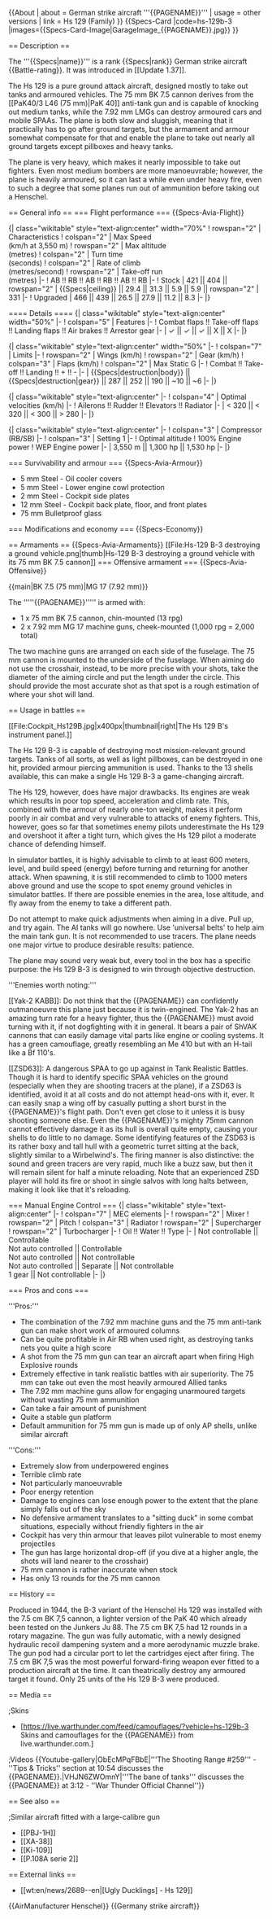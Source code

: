 {{About
| about = German strike aircraft '''{{PAGENAME}}'''
| usage = other versions
| link = Hs 129 (Family)
}}
{{Specs-Card
|code=hs-129b-3
|images={{Specs-Card-Image|GarageImage_{{PAGENAME}}.jpg}}
}}

== Description ==

<!-- ''In the description, the first part should be about the history of and the creation and combat usage of the aircraft, as well as its key features. In the second part, tell the reader about the aircraft in the game. Insert a screenshot of the vehicle, so that if the novice player does not remember the vehicle by name, he will immediately understand what kind of vehicle the article is talking about.'' -->

The '''{{Specs|name}}''' is a rank {{Specs|rank}} German strike aircraft {{Battle-rating}}. It was introduced in [[Update 1.37]].

The Hs 129 is a pure ground attack aircraft, designed mostly to take out tanks and armoured vehicles. The 75 mm BK 7.5 cannon derives from the [[PaK40/3 L46 (75 mm)|PaK 40]] anti-tank gun and is capable of knocking out medium tanks, while the 7.92 mm LMGs can destroy armoured cars and mobile SPAAs. The plane is both slow and sluggish, meaning that it practically has to go after ground targets, but the armament and armour somewhat compensate for that and enable the plane to take out nearly all ground targets except pillboxes and heavy tanks.

The plane is very heavy, which makes it nearly impossible to take out fighters. Even most medium bombers are more manoeuvrable; however, the plane is heavily armoured, so it can last a while even under heavy fire, even to such a degree that some planes run out of ammunition before taking out a Henschel.

== General info ==
=== Flight performance ===
{{Specs-Avia-Flight}}

<!-- ''Describe how the aircraft behaves in the air. Speed, manoeuvrability, acceleration and allowable loads - these are the most important characteristics of the vehicle.'' -->

{| class="wikitable" style="text-align:center" width="70%"
! rowspan="2" | Characteristics
! colspan="2" | Max Speed<br>(km/h at 3,550 m)
! rowspan="2" | Max altitude<br>(metres)
! colspan="2" | Turn time<br>(seconds)
! colspan="2" | Rate of climb<br>(metres/second)
! rowspan="2" | Take-off run<br>(metres)
|-
! AB !! RB !! AB !! RB !! AB !! RB
|-
! Stock
| 421 || 404 || rowspan="2" | {{Specs|ceiling}} || 29.4 || 31.3 || 5.9 || 5.9 || rowspan="2" | 331
|-
! Upgraded
| 466 || 439 || 26.5 || 27.9 || 11.2 || 8.3
|-
|}

==== Details ====
{| class="wikitable" style="text-align:center" width="50%"
|-
! colspan="5" | Features
|-
! Combat flaps !! Take-off flaps !! Landing flaps !! Air brakes !! Arrestor gear
|-
| ✓ || ✓ || ✓ || X || X <!-- ✓ -->
|-
|}

{| class="wikitable" style="text-align:center" width="50%"
|-
! colspan="7" | Limits
|-
! rowspan="2" | Wings (km/h)
! rowspan="2" | Gear (km/h)
! colspan="3" | Flaps (km/h)
! colspan="2" | Max Static G
|-
! Combat !! Take-off !! Landing !! + !! -
|-
| {{Specs|destruction|body}} || {{Specs|destruction|gear}} || 287 || 252 || 190 || ~10 || ~6
|-
|}

{| class="wikitable" style="text-align:center"
|-
! colspan="4" | Optimal velocities (km/h)
|-
! Ailerons !! Rudder !! Elevators !! Radiator
|-
| < 320 || < 320 || < 300 || > 280
|-
|}

{| class="wikitable" style="text-align:center"
|-
! colspan="3" | Compressor (RB/SB)
|-
! colspan="3" | Setting 1
|-
! Optimal altitude
! 100% Engine power
! WEP Engine power
|-
| 3,550 m || 1,300 hp || 1,530 hp
|-
|}

=== Survivability and armour ===
{{Specs-Avia-Armour}}

<!-- ''Examine the survivability of the aircraft. Note how vulnerable the structure is and how secure the pilot is, whether the fuel tanks are armoured, etc. Describe the armour, if there is any, and also mention the vulnerability of other critical aircraft systems.'' -->

- 5 mm Steel - Oil cooler covers
- 5 mm Steel - Lower engine cowl protection
- 2 mm Steel - Cockpit side plates
- 12 mm Steel - Cockpit back plate, floor, and front plates
- 75 mm Bulletproof glass

=== Modifications and economy ===
{{Specs-Economy}}

== Armaments ==
{{Specs-Avia-Armaments}}
[[File:Hs-129 B-3 destroying a ground vehicle.png|thumb|Hs-129 B-3 destroying a ground vehicle with its 75 mm BK 7.5 cannon]]
=== Offensive armament ===
{{Specs-Avia-Offensive}}

<!-- ''Describe the offensive armament of the aircraft, if any. Describe how effective the cannons and machine guns are in a battle, and also what belts or drums are better to use. If there is no offensive weaponry, delete this subsection.'' -->

{{main|BK 7.5 (75 mm)|MG 17 (7.92 mm)}}

The '''''{{PAGENAME}}''''' is armed with:

- 1 x 75 mm BK 7.5 cannon, chin-mounted (13 rpg)
- 2 x 7.92 mm MG 17 machine guns, cheek-mounted (1,000 rpg = 2,000 total)

The two machine guns are arranged on each side of the fuselage. The 75 mm cannon is mounted to the underside of the fuselage. When aiming do not use the crosshair, instead, to be more precise with your shots, take the diameter of the aiming circle and put the length under the circle. This should provide the most accurate shot as that spot is a rough estimation of where your shot will land.

== Usage in battles ==

<!-- ''Describe the tactics of playing in the aircraft, the features of using aircraft in a team and advice on tactics. Refrain from creating a "guide" - do not impose a single point of view, but instead, give the reader food for thought. Examine the most dangerous enemies and give recommendations on fighting them. If necessary, note the specifics of the game in different modes (AB, RB, SB).'' -->

[[File:Cockpit_Hs129B.jpg|x400px|thumbnail|right|The Hs 129 B's instrument panel.]]

The Hs 129 B-3 is capable of destroying most mission-relevant ground targets. Tanks of all sorts, as well as light pillboxes, can be destroyed in one hit, provided armour piercing ammunition is used. Thanks to the 13 shells available, this can make a single Hs 129 B-3 a game-changing aircraft.

The Hs 129, however, does have major drawbacks. Its engines are weak which results in poor top speed, acceleration and climb rate. This, combined with the armour of nearly one-ton weight, makes it perform poorly in air combat and very vulnerable to attacks of enemy fighters. This, however, goes so far that sometimes enemy pilots underestimate the Hs 129 and overshoot it after a tight turn, which gives the Hs 129 pilot a moderate chance of defending himself.

In simulator battles, it is highly advisable to climb to at least 600 meters, level, and build speed (energy) before turning and returning for another attack. When spawning, it is still recommended to climb to 1000 meters above ground and use the scope to spot enemy ground vehicles in simulator battles. If there are possible enemies in the area, lose altitude, and fly away from the enemy to take a different path.

Do not attempt to make quick adjustments when aiming in a dive. Pull up, and try again. The AI tanks will go nowhere. Use 'universal belts' to help aim the main tank gun. It is not recommended to use tracers. The plane needs one major virtue to produce desirable results: patience.

The plane may sound very weak but, every tool in the box has a specific purpose: the Hs 129 B-3 is designed to win through objective destruction.

'''Enemies worth noting:'''

[[Yak-2 KABB]]: Do not think that the {{PAGENAME}} can confidently outmanoeuvre this plane just because it is twin-engined. The Yak-2 has an amazing turn rate for a heavy fighter, thus the {{PAGENAME}} must avoid turning with it, if not dogfighting with it in general. It bears a pair of ShVAK cannons that can easily damage vital parts like engine or cooling systems. It has a green camouflage, greatly resembling an Me 410 but with an H-tail like a Bf 110's.

[[ZSD63]]: A dangerous SPAA to go up against in Tank Realistic Battles. Though it is hard to identify specific SPAA vehicles on the ground (especially when they are shooting tracers at the plane), if a ZSD63 is identified, avoid it at all costs and do not attempt head-ons with it, ever. It can easily snap a wing off by casually putting a short burst in the {{PAGENAME}}'s flight path. Don't even get close to it unless it is busy shooting someone else. Even the {{PAGENAME}}'s mighty 75mm cannon cannot effectively damage it as its hull is overall quite empty, causing your shells to do little to no damage. Some identifying features of the ZSD63 is its rather boxy and tall hull with a geometric turret sitting at the back, slightly similar to a Wirbelwind's. The firing manner is also distinctive: the sound and green tracers are very rapid, much like a buzz saw, but then it will remain silent for half a minute reloading. Note that an experienced ZSD player will hold its fire or shoot in single salvos with long halts between, making it look like that it's reloading.

=== Manual Engine Control ===
{| class="wikitable" style="text-align:center"
|-
! colspan="7" | MEC elements
|-
! rowspan="2" | Mixer
! rowspan="2" | Pitch
! colspan="3" | Radiator
! rowspan="2" | Supercharger
! rowspan="2" | Turbocharger
|-
! Oil !! Water !! Type
|-
| Not controllable || Controllable<br>Not auto controlled || Controllable<br>Not auto controlled || Not controllable<br>Not auto controlled || Separate || Not controllable<br>1 gear || Not controllable
|-
|}

=== Pros and cons ===

<!-- ''Summarise and briefly evaluate the vehicle in terms of its characteristics and combat effectiveness. Mark its pros and cons in the bulleted list. Try not to use more than 6 points for each of the characteristics. Avoid using categorical definitions such as "bad", "good" and the like - use substitutions with softer forms such as "inadequate" and "effective".'' -->

'''Pros:'''

- The combination of the 7.92 mm machine guns and the 75 mm anti-tank gun can make short work of armoured columns
- Can be quite profitable in Air RB when used right, as destroying tanks nets you quite a high score
- A shot from the 75 mm gun can tear an aircraft apart when firing High Explosive rounds
- Extremely effective in tank realistic battles with air superiority. The 75 mm can take out even the most heavily armoured Allied tanks
- The 7.92 mm machine guns allow for engaging unarmoured targets without wasting 75 mm ammunition
- Can take a fair amount of punishment
- Quite a stable gun platform
- Default ammunition for 75 mm gun is made up of only AP shells, unlike similar aircraft

'''Cons:'''

- Extremely slow from underpowered engines
- Terrible climb rate
- Not particularly manoeuvrable
- Poor energy retention
- Damage to engines can lose enough power to the extent that the plane simply falls out of the sky
- No defensive armament translates to a "sitting duck" in some combat situations, especially without friendly fighters in the air
- Cockpit has very thin armour that leaves pilot vulnerable to most enemy projectiles
- The gun has large horizontal drop-off (if you dive at a higher angle, the shots will land nearer to the crosshair)
- 75 mm cannon is rather inaccurate when stock
- Has only 13 rounds for the 75 mm cannon

== History ==

<!-- ''Describe the history of the creation and combat usage of the aircraft in more detail than in the introduction. If the historical reference turns out to be too long, take it to a separate article, taking a link to the article about the vehicle and adding a block "/History" (example: <nowiki>https://wiki.warthunder.com/(Vehicle-name)/History</nowiki>) and add a link to it here using the <code>main</code> template. Be sure to reference text and sources by using <code><nowiki><ref></ref></nowiki></code>, as well as adding them at the end of the article with <code><nowiki><references /></nowiki></code>. This section may also include the vehicle's dev blog entry (if applicable) and the in-game encyclopedia description (under <code><nowiki>=== In-game description ===</nowiki></code>, also if applicable).'' -->

Produced in 1944, the B-3 variant of the Henschel Hs 129 was installed with the 7.5 cm BK 7,5 cannon, a lighter version of the PaK 40 which already been tested on the Junkers Ju 88. The 7.5 cm BK 7,5 had 12 rounds in a rotary magazine. The gun was fully automatic, with a newly designed hydraulic recoil dampening system and a more aerodynamic muzzle brake. The gun pod had a circular port to let the cartridges eject after firing. The 7.5 cm BK 7,5 was the most powerful forward-firing weapon ever fitted to a production aircraft at the time. It can theatrically destroy any armoured target it found. Only 25 units of the Hs 129 B-3 were produced.

== Media ==

<!-- ''Excellent additions to the article would be video guides, screenshots from the game, and photos.'' -->

;Skins

- [https://live.warthunder.com/feed/camouflages/?vehicle=hs-129b-3 Skins and camouflages for the {{PAGENAME}} from live.warthunder.com.]

;Videos
{{Youtube-gallery|ObEcMPqFBbE|'''The Shooting Range #259''' - ''Tips & Tricks'' section at 10:54 discusses the {{PAGENAME}}.|VHJN6ZWOmnY|'''The bane of tanks''' discusses the {{PAGENAME}} at 3:12 - ''War Thunder Official Channel''}}

== See also ==

<!-- ''Links to the articles on the War Thunder Wiki that you think will be useful for the reader, for example:''
* ''reference to the series of the aircraft;''
* ''links to approximate analogues of other nations and research trees.'' -->

;Similar aircraft fitted with a large-calibre gun

- [[PBJ-1H]]
- [[XA-38]]
- [[Ki-109]]
- [[P.108A serie 2]]

== External links ==

<!-- ''Paste links to sources and external resources, such as:''
* ''topic on the official game forum;''
* ''other literature.'' -->

- [[wt:en/news/2689--en|[Ugly Ducklings] - Hs 129]]

{{AirManufacturer Henschel}}
{{Germany strike aircraft}}
